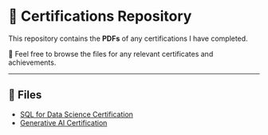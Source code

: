 # 📜 Certifications Repository

This repository contains the **PDFs** of any certifications I have completed. 

🔗 Feel free to browse the files for any relevant certificates and achievements.

---

## 📂 Files

- [SQL for Data Science Certification](./SQL_Certificate.pdf)
- [Generative AI Certification](./GenAI_Certificate.pdf)
